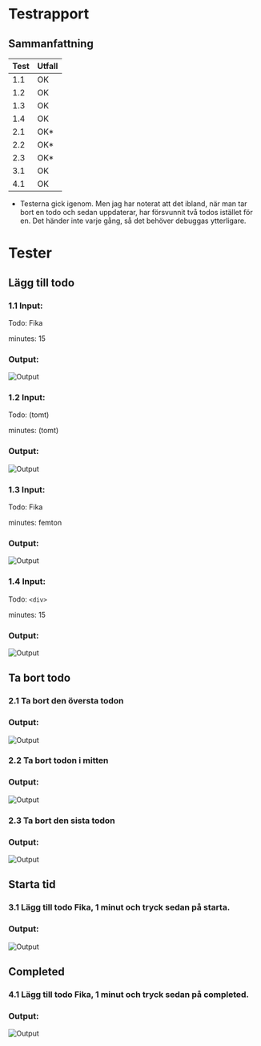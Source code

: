# Testrapport

## Sammanfattning

|Test| Utfall|
|-----|------|
| 1.1 | OK|
| 1.2 | OK|
| 1.3 | OK|
| 1.4 | OK|
| 2.1 | OK*|
| 2.2 | OK*|
| 2.3 | OK*|
| 3.1 | OK|
| 4.1 | OK|

* Testerna gick igenom. Men jag har noterat att det ibland, när man tar bort en todo och sedan uppdaterar, har försvunnit två todos istället för en.
Det händer inte varje gång, så det behöver debuggas ytterligare.

# Tester

## Lägg till todo

### 1.1 Input: 

Todo: Fika

minutes: 15

### Output:

![Output](./todoWithTimer/img_test/1.1_50.png )

### 1.2 Input: 

Todo:    (tomt)

minutes:     (tomt)

### Output:

![Output](./todoWithTimer/img_test/1.2_50.png )

### 1.3 Input: 

Todo: Fika

minutes: femton

### Output:

![Output](./todoWithTimer/img_test/1.3_50.png )

### 1.4 Input: 

Todo: `<div>`

minutes: 15

### Output:

![Output](./todoWithTimer/img_test/1.4_50.png )

## Ta bort todo

### 2.1 Ta bort den översta todon

### Output:

![Output](./todoWithTimer/img_test/2.1_50.png )

### 2.2 Ta bort todon i mitten

### Output:

![Output](./todoWithTimer/img_test/2.2_50.png )

### 2.3 Ta bort den sista todon

### Output:

![Output](./todoWithTimer/img_test/2.3_50.png )

## Starta tid

### 3.1 Lägg till todo Fika, 1 minut och tryck sedan på starta.

### Output:

![Output](./todoWithTimer/img_test/3.1_50.png )

## Completed

### 4.1 Lägg till todo Fika, 1 minut och tryck sedan på completed.

### Output:

![Output](./todoWithTimer/img_test/4.1_1_50.png )
